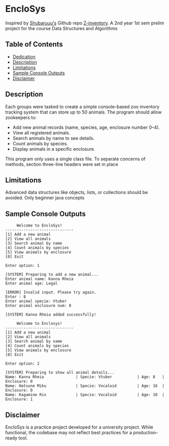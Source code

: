 # EncloSys
Inspired by [Shubaruuu's](https://github.com/SHUBARUUU) Github repo [Z-inventory](https://github.com/SHUBARUUU/Z-Inventory). A 2nd year 1st sem prelim project for
the course Data Structures and Algorithms

## Table of Contents
- [Dedication](#enclosys)
- [Description](#description)
- [Limitations](#limitations)
- [Sample Console Outputs](#sample-console-outputs)
- [Disclaimer](#disclaimer)
  
## Description
Each groups were tasked to create a simple console-based zoo inventory tracking system that can store up to 50 animals.
The program should allow zookeepers to:

- Add new animal records (name, species, age, enclosure number 0–4).
- View all registered animals. 
- Search animals by name to see details. 
- Count animals by species. 
- Display animals in a specific enclosure.

This program only uses a single class file. To separate concerns of methods, section three-line headers
were set in place

## Limitations
Advanced data structures like objects, lists, or collections
should be avoided. Only beginner java concepts

## Sample Console Outputs

```
     Welcome to EncloSys!
------------------------------
[1] Add a new animal
[2] View all animals
[3] Search animal by name
[4] Count animals by species
[5] View animals by enclosure
[0] Exit

Enter option: 1

[SYSTEM] Preparing to add a new animal... 
Enter animal name: Kanna Rheia
Enter animal age: Legal

[ERROR] Invalid input. Please try again.
Enter : 8
Enter animal specie: Vtuber
Enter animal enclosure num: 0

[SYSTEM] Kanna Rheia added successfully!

```

```
     Welcome to Enclosys!
------------------------------
[1] Add a new animal
[2] View all animals
[3] Search animal by name
[4] Count animals by species
[5] View animals by enclosure
[0] Exit

Enter option: 2

[SYSTEM] Preparing to show all animal details... 
Name: Kanna Rheia              | Specie: Vtuber           | Age: 8   | Enclosure: 0
Name: Hatsune Miku             | Specie: Vocaloid         | Age: 16  | Enclosure: 0
Name: Kagamine Rin             | Specie: Vocaloid         | Age: 10  | Enclosure: 1
```
## Disclaimer
EncloSys is a practice project developed for a university project.
While functional, the codebase may not reflect best practices for a production-ready tool.
